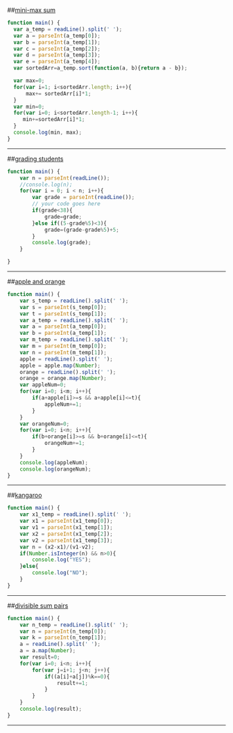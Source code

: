 ##[mini-max sum](https://www.hackerrank.com/challenges/mini-max-sum)

```javascript
function main() {
  var a_temp = readLine().split(' ');
  var a = parseInt(a_temp[0]);
  var b = parseInt(a_temp[1]);
  var c = parseInt(a_temp[2]);
  var d = parseInt(a_temp[3]);
  var e = parseInt(a_temp[4]);
  var sortedArr=a_temp.sort(function(a, b){return a - b});

  var max=0;
  for(var i=1; i<sortedArr.length; i++){
      max+= sortedArr[i]*1;
  }
  var min=0;
  for(var i=0; i<sortedArr.length-1; i++){
     min+=sortedArr[i]*1;
  }
  console.log(min, max);
}

```
***

##[grading students](https://www.hackerrank.com/challenges/grading)

```javascript
function main() {
    var n = parseInt(readLine());
    //console.log(n);
    for(var i = 0; i < n; i++){
        var grade = parseInt(readLine());
        // your code goes here
        if(grade<38){
            grade=grade;
        }else if((5-grade%5)<3){
            grade=(grade-grade%5)+5;
        }
        console.log(grade);
    }

}

```
***

##[apple and orange](https://www.hackerrank.com/challenges/apple-and-orange)

```javascript
function main() {
    var s_temp = readLine().split(' ');
    var s = parseInt(s_temp[0]);
    var t = parseInt(s_temp[1]);
    var a_temp = readLine().split(' ');
    var a = parseInt(a_temp[0]);
    var b = parseInt(a_temp[1]);
    var m_temp = readLine().split(' ');
    var m = parseInt(m_temp[0]);
    var n = parseInt(m_temp[1]);
    apple = readLine().split(' ');
    apple = apple.map(Number);
    orange = readLine().split(' ');
    orange = orange.map(Number);
    var appleNum=0;
    for(var i=0; i<m; i++){
        if(a+apple[i]>=s && a+apple[i]<=t){
            appleNum+=1;
        }
    }
    var orangeNum=0;
    for(var i=0; i<n; i++){
        if(b+orange[i]>=s && b+orange[i]<=t){
            orangeNum+=1;
        }
    }
    console.log(appleNum);
    console.log(orangeNum);
}


```
***

##[kangaroo](https://www.hackerrank.com/challenges/kangaroo)

```javascript
function main() {
    var x1_temp = readLine().split(' ');
    var x1 = parseInt(x1_temp[0]);
    var v1 = parseInt(x1_temp[1]);
    var x2 = parseInt(x1_temp[2]);
    var v2 = parseInt(x1_temp[3]);
    var n = (x2-x1)/(v1-v2);
    if(Number.isInteger(n) && n>0){
        console.log("YES");
    }else{
        console.log("NO");
    }
}

```
***
##[divisible sum pairs](https://www.hackerrank.com/challenges/divisible-sum-pairs)

```javascript
function main() {
    var n_temp = readLine().split(' ');
    var n = parseInt(n_temp[0]);
    var k = parseInt(n_temp[1]);
    a = readLine().split(' ');
    a = a.map(Number);
    var result=0;
    for(var i=0; i<n; i++){
        for(var j=i+1; j<n; j++){
            if((a[i]+a[j])%k==0){
                result+=1;
            }
        }
    }
    console.log(result);
}

```
***
